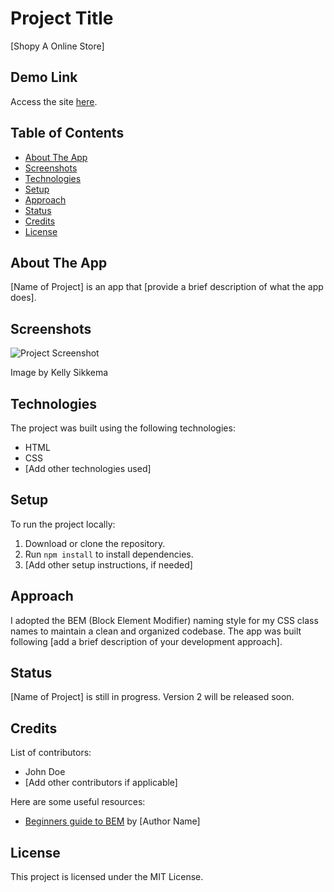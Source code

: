 <!-- # Shopy_E_Commerce -->
# Project Title

[Shopy A Online Store]

## Demo Link

Access the site [here](https://www.google.com).

## Table of Contents

- [About The App](#about-the-app)
- [Screenshots](#screenshots)
- [Technologies](#technologies)
- [Setup](#setup)
- [Approach](#approach)
- [Status](#status)
- [Credits](#credits)
- [License](#license)

## About The App

[Name of Project] is an app that [provide a brief description of what the app does].

## Screenshots

![Project Screenshot](https://unsplash.com/photos/VBPzRgd7gfc)

Image by Kelly Sikkema

## Technologies

The project was built using the following technologies:
- HTML
- CSS
- [Add other technologies used]

## Setup

To run the project locally:

1. Download or clone the repository.
2. Run `npm install` to install dependencies.
3. [Add other setup instructions, if needed]

## Approach

I adopted the BEM (Block Element Modifier) naming style for my CSS class names to maintain a clean and organized codebase. The app was built following [add a brief description of your development approach].

## Status

[Name of Project] is still in progress. Version 2 will be released soon.

## Credits

List of contributors:
- John Doe
- [Add other contributors if applicable]

Here are some useful resources:
- [Beginners guide to BEM](https://example-link.com) by [Author Name]

## License

This project is licensed under the MIT License.

